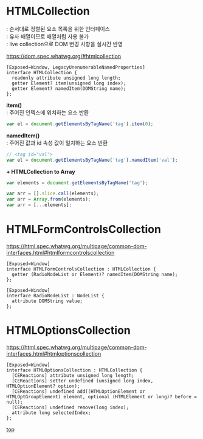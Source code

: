 # HTMLCollection
: 순서대로 정렬된 요소 목록을 위한 인터페이스       
: 유사 배열이므로 배열처럼 사용 불가  
: live collection으로 DOM 변경 사항을 실시간 반영  

https://dom.spec.whatwg.org/#htmlcollection


```webidl
[Exposed=Window, LegacyUnenumerableNamedProperties]
interface HTMLCollection {
  readonly attribute unsigned long length;
  getter Element? item(unsigned long index);
  getter Element? namedItem(DOMString name);
};
```


**item()**  
: 주어진 인덱스에 위치하는 요소 반환

```js
var el = document.getElementsByTagName('tag').item(0);
```


**namedItem()**  
: 주어진 값과 id 속성 값이 일치하는 요소 반환

```js
// <tag id="val">
var el = document.getElementsByTagName('tag').namedItem('val');
```


**+ HTMLCollection to Array**
```js
var elements = document.getElementsByTagName('tag');

var arr = [].slice.call(elements);
var arr = Array.from(elements);
var arr = [...elements];
```



# HTMLFormControlsCollection

https://html.spec.whatwg.org/multipage/common-dom-interfaces.html#htmlformcontrolscollection


```webidl
[Exposed=Window]
interface HTMLFormControlsCollection : HTMLCollection {
  getter (RadioNodeList or Element)? namedItem(DOMString name);  
};

[Exposed=Window]
interface RadioNodeList : NodeList {
  attribute DOMString value;
};
```



# HTMLOptionsCollection

https://html.spec.whatwg.org/multipage/common-dom-interfaces.html#htmloptionscollection


```webidl
[Exposed=Window]
interface HTMLOptionsCollection : HTMLCollection {
  [CEReactions] attribute unsigned long length;
  [CEReactions] setter undefined (unsigned long index, HTMLOptionElement? option);
  [CEReactions] undefined add((HTMLOptionElement or HTMLOptGroupElement) element, optional (HTMLElement or long)? before = null);
  [CEReactions] undefined remove(long index);
  attribute long selectedIndex;
};
```



[top](#)
